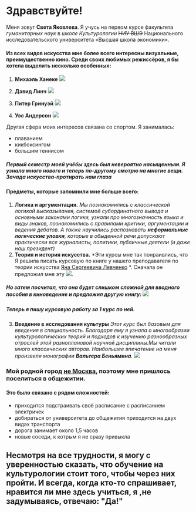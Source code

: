 # Здравствуйте! 
Меня зовут **Света Яковлева**. Я учусь на первом курсе факультета *гуманитарных наук* в *школе Культурологии* ~~НИУ ВШЭ~~ Национального исследовательского университета «Высшая школа экономики».
#### Из всех видов искусства мне более всего интересны визуальные, преимущественно кино. Среди своих любимых режиссёров, я бы хотела выделить несколько особенных:

1. **Михаэль Ханеке**
![](https://www.euromag.ru/storage/c/2012/06/01/1338536424_039981_27.jpg)

2. **Дэвид Линч**
![](http://www.kinowar.com/wp-content/uploads/2015/05/Дэвид-Линч-снимет-продолжение-Твин-Пикса.jpg)

3. **Питер Гринуэй**
![](http://www.movingimagearchivenews.org/wp-content/uploads/2013/03/peter1.jpg)

4. **Уэс Андерсон**
![](http://seance.ru/img/blog/2012.05/anderson1.png)


Другая сфера моих интересов связана со спортом. Я занималась:
+ плаванием
+ кикбоксингом
+ большим теннисом
##### Первый семестр моей учёбы здесь был невероятно насыщенным. Я узнала много нового и теперь по-другому смотрю на многие вещи. *Зачада искусства-протирать нам глаза*
#### Предметы, которые запомнили мне больше всего:
1. **Логика и аргументация.**
*Мы познакомились с классической логикой высказывания, системой субординатного вывода и основными законами логики, узнали про многозначность языка и виды знаков, познакомились с правилами критики, аргументации и ведения дебатов. А также научились распознавать **неформальные логические уловки**, которые в обыденной речи допускают практически все журналисты, политики, публичные деятели
(и даже наш президент)*
2. **Теория и история искусства.**
*Эти курсы мне так понраивлись, что Я решила писать курсовую по книге у нашего преподавателя по теории искусства [Яна Сергеевича Левченко](https://www.hse.ru/org/persons/4126751 "ссылка на его профиль") *. Сначала он предложил мне эту ![](https://static.tildacdn.com/tild3038-3366-4935-b535-323736643664/kovalovizluchenie1.jpg).
##### Но затем посчитал, что она будет слишком сложной для вводного пособия в киноведение и предложил другую книгу: ![](https://i.livelib.ru/boocover/1001112497/o/8258/Mariya_Kuvshinova__Kino_kak_vizualnyj_kod.jpeg)
##### **Теперь я пишу курсовую работу за 1 курс по ней.**
3. **Введение в исследования культуры**
*Этот курс был базовым для введения в специальность. Благодаря ему я узнала о многообразии культурологических теорий и подходов к изучению разнообразных отрослей этой разноплановой научной дисциплины.Мы читали много классических авторов. Наибольшее впечатение на меня произвели монографии **Вальтера Беньямина**.*
![](http://ec-dejavu.ru/images/b-2/walter-benjamin-1.jpg)
### Мой родной город [не Москва](https://ru.wikipedia.org/wiki/%D0%A1%D0%BC%D0%BE%D0%BB%D0%B5%D0%BD%D1%81%D0%BA "а Смоленск"), поэтому мне пришлось поселиться в общежитии.
#### Это было связано с рядом сложностей:
+ приходится подстраивать своё расписание с расписанием электричек
+ добираться от университета до общежития приходится на двух видах транспорта
+ дорога занимает около 1,5 часов
+ новые соседи, к котрым я не сразу привыкла
## Несмотря на все трудности, я могу с уверенностью сказать, что обучение на культурологии стоит того, чтобы через них пройти. И всегда, когда кто-то спрашивает, нравится ли мне здесь учиться, я ,не задумываясь, отвечаю: "Да!"

